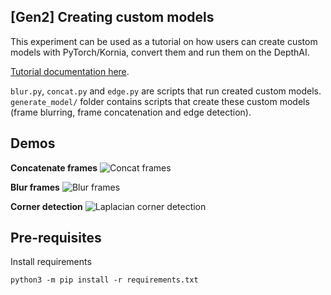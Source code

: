
## [Gen2] Creating custom models

This experiment can be used as a tutorial on how users can create custom models with
PyTorch/Kornia, convert them and run them on the DepthAI.

[Tutorial documentation here](https://docs.luxonis.com/en/latest/pages/tutorials/creating-custom-nn-models/).

`blur.py`, `concat.py` and `edge.py` are scripts that run created custom models. `generate_model/` folder contains scripts that create these custom models (frame blurring, frame concatenation and edge detection).

## Demos

**Concatenate frames**
![Concat frames](https://docs.luxonis.com/en/latest/_images/concat_model.png)

**Blur frames**
![Blur frames](https://docs.luxonis.com/en/latest/_images/blur.jpeg)

**Corner detection**
![Laplacian corner detection](https://docs.luxonis.com/en/latest/_images/laplacian.jpeg)

## Pre-requisites

Install requirements
```
python3 -m pip install -r requirements.txt
```
